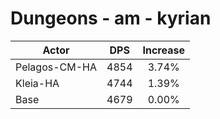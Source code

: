 # Dungeons - am - kyrian
| Actor | DPS | Increase |
|---|:---:|:---:|
|Pelagos-CM-HA|4854|3.74%|
|Kleia-HA|4744|1.39%|
|Base|4679|0.00%|
